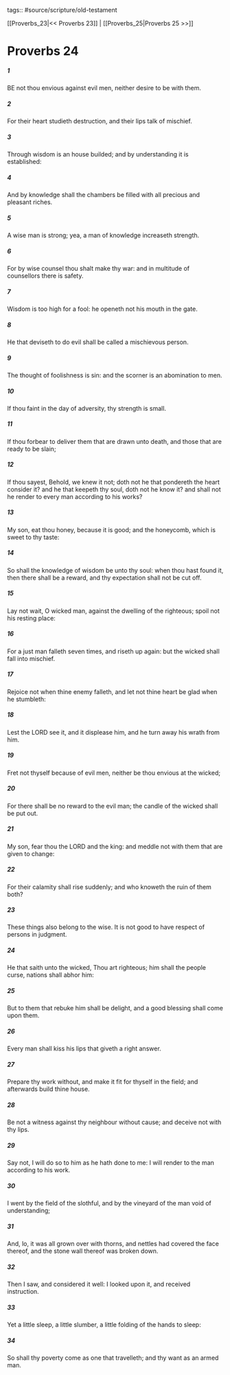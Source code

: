 tags:: #source/scripture/old-testament

[[Proverbs_23|<< Proverbs 23]] | [[Proverbs_25|Proverbs 25 >>]]

# Proverbs 24

##### 1

BE not thou envious against evil men, neither desire to be with them.

##### 2

For their heart studieth destruction, and their lips talk of mischief.

##### 3

Through wisdom is an house builded; and by understanding it is established:

##### 4

And by knowledge shall the chambers be filled with all precious and pleasant riches.

##### 5

A wise man is strong; yea, a man of knowledge increaseth strength.

##### 6

For by wise counsel thou shalt make thy war: and in multitude of counsellors there is safety.

##### 7

Wisdom is too high for a fool: he openeth not his mouth in the gate.

##### 8

He that deviseth to do evil shall be called a mischievous person.

##### 9

The thought of foolishness is sin: and the scorner is an abomination to men.

##### 10

If thou faint in the day of adversity, thy strength is small.

##### 11

If thou forbear to deliver them that are drawn unto death, and those that are ready to be slain;

##### 12

If thou sayest, Behold, we knew it not; doth not he that pondereth the heart consider it? and he that keepeth thy soul, doth not he know it? and shall not he render to every man according to his works?

##### 13

My son, eat thou honey, because it is good; and the honeycomb, which is sweet to thy taste:

##### 14

So shall the knowledge of wisdom be unto thy soul: when thou hast found it, then there shall be a reward, and thy expectation shall not be cut off.

##### 15

Lay not wait, O wicked man, against the dwelling of the righteous; spoil not his resting place:

##### 16

For a just man falleth seven times, and riseth up again: but the wicked shall fall into mischief.

##### 17

Rejoice not when thine enemy falleth, and let not thine heart be glad when he stumbleth:

##### 18

Lest the LORD see it, and it displease him, and he turn away his wrath from him.

##### 19

Fret not thyself because of evil men, neither be thou envious at the wicked;

##### 20

For there shall be no reward to the evil man; the candle of the wicked shall be put out.

##### 21

My son, fear thou the LORD and the king: and meddle not with them that are given to change:

##### 22

For their calamity shall rise suddenly; and who knoweth the ruin of them both?

##### 23

These things also belong to the wise. It is not good to have respect of persons in judgment.

##### 24

He that saith unto the wicked, Thou art righteous; him shall the people curse, nations shall abhor him:

##### 25

But to them that rebuke him shall be delight, and a good blessing shall come upon them.

##### 26

Every man shall kiss his lips that giveth a right answer.

##### 27

Prepare thy work without, and make it fit for thyself in the field; and afterwards build thine house.

##### 28

Be not a witness against thy neighbour without cause; and deceive not with thy lips.

##### 29

Say not, I will do so to him as he hath done to me: I will render to the man according to his work.

##### 30

I went by the field of the slothful, and by the vineyard of the man void of understanding;

##### 31

And, lo, it was all grown over with thorns, and nettles had covered the face thereof, and the stone wall thereof was broken down.

##### 32

Then I saw, and considered it well: I looked upon it, and received instruction.

##### 33

Yet a little sleep, a little slumber, a little folding of the hands to sleep:

##### 34

So shall thy poverty come as one that travelleth; and thy want as an armed man.
